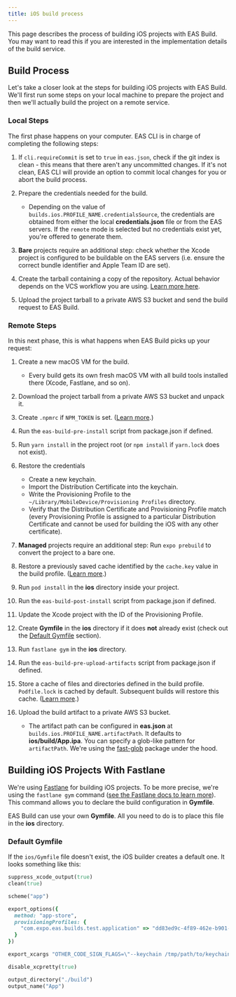 ```yaml
---
title: iOS build process
---
```


This page describes the process of building iOS projects with EAS Build. You may want to read this if you are interested in the implementation details of the build service.

## Build Process

Let's take a closer look at the steps for building iOS projects with EAS Build. We'll first run some steps on your local machine to prepare the project and then we'll actually build the project on a remote service.

### Local Steps

The first phase happens on your computer. EAS CLI is in charge of completing the following steps:

1. If `cli.requireCommit` is set to `true` in `eas.json`, check if the git index is clean - this means that there aren't any uncommitted changes. If it's not clean, EAS CLI will provide an option to commit local changes for you or abort the build process.
1. Prepare the credentials needed for the build.

   - Depending on the value of `builds.ios.PROFILE_NAME.credentialsSource`, the credentials are obtained from either the local **credentials.json** file or from the EAS servers. If the `remote` mode is selected but no credentials exist yet, you're offered to generate them.

1. **Bare** projects require an additional step: check whether the Xcode project is configured to be buildable on the EAS servers (i.e. ensure the correct bundle identifier and Apple Team ID are set).
1. Create the tarball containing a copy of the repository. Actual behavior depends on the VCS workflow you are using. [Learn more here](https://expo.fyi/eas-vcs-workflow).
1. Upload the project tarball to a private AWS S3 bucket and send the build request to EAS Build.

### Remote Steps

In this next phase, this is what happens when EAS Build picks up your request:

1. Create a new macOS VM for the build.

   - Every build gets its own fresh macOS VM with all build tools installed there (Xcode, Fastlane, and so on).

1. Download the project tarball from a private AWS S3 bucket and unpack it.
1. Create `.npmrc` if `NPM_TOKEN` is set. ([Learn more](/build-reference/private-npm-packages).)
1. Run the `eas-build-pre-install` script from package.json if defined.
1. Run `yarn install` in the project root (or `npm install` if `yarn.lock` does not exist).
1. Restore the credentials

   - Create a new keychain.
   - Import the Distribution Certificate into the keychain.
   - Write the Provisioning Profile to the `~/Library/MobileDevice/Provisioning Profiles` directory.
   - Verify that the Distribution Certificate and Provisioning Profile match (every Provisioning Profile is assigned to a particular Distribution Certificate and cannot be used for building the iOS with any other certificate).

1. **Managed** projects require an additional step: Run `expo prebuild` to convert the project to a bare one.
1. Restore a previously saved cache identified by the `cache.key` value in the build profile. ([Learn more](../build/eas-json/).)
1. Run `pod install` in the **ios** directory inside your project.
1. Run the `eas-build-post-install` script from package.json if defined.
1. Update the Xcode project with the ID of the Provisioning Profile.
1. Create **Gymfile** in the **ios** directory if it does **not** already exist (check out the [Default Gymfile](#default-gymfile) section).
1. Run `fastlane gym` in the **ios** directory.
1. Run the `eas-build-pre-upload-artifacts` script from package.json if defined.
1. Store a cache of files and directories defined in the build profile. `Podfile.lock` is cached by default. Subsequent builds will restore this cache. ([Learn more](../build/eas-json/).)
1. Upload the build artifact to a private AWS S3 bucket.

   - The artifact path can be configured in **eas.json** at `builds.ios.PROFILE_NAME.artifactPath`. It defaults to **ios/build/App.ipa**. You can specify a glob-like pattern for `artifactPath`. We're using the [fast-glob](https://github.com/mrmlnc/fast-glob#pattern-syntax) package under the hood.

## Building iOS Projects With Fastlane

We're using [Fastlane](https://fastlane.tools/) for building iOS projects. To be more precise, we're using the `fastlane gym` command ([see the Fastlane docs to learn more](https://docs.fastlane.tools/actions/gym/)). This command allows you to declare the build configuration in **Gymfile**.

EAS Build can use your own **Gymfile**. All you need to do is to place this file in the **ios** directory.

### Default Gymfile

If the `ios/Gymfile` file doesn't exist, the iOS builder creates a default one. It looks something like this:

```rb
suppress_xcode_output(true)
clean(true)

scheme("app")

export_options({
  method: "app-store",
  provisioningProfiles: {
    "com.expo.eas.builds.test.application" => "dd83ed9c-4f89-462e-b901-60ae7fe6d737"
  }
})

export_xcargs "OTHER_CODE_SIGN_FLAGS=\"--keychain /tmp/path/to/keychain\""

disable_xcpretty(true)

output_directory("./build")
output_name("App")
```
